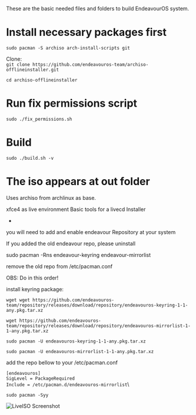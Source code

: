 These are the basic needed files and folders to build EndeavourOS system.

# Install necessary packages first
`sudo pacman -S archiso arch-install-scripts git`

Clone:\
`git clone https://github.com/endeavouros-team/archiso-offlineinstaller.git`

`cd archiso-offlineinstaller`

# Run fix permissions script
`sudo ./fix_permissions.sh`

# Build
`sudo ./build.sh -v`

# The iso appears at out folder

Uses archiso from archlinux as base.

xfce4 as live environment
Basic tools for a livecd
Installer

*
you will need to add and enable endeavour Repository at your system

If you added the old endeavour repo, please uninstall

sudo pacman -Rns endeavour-keyring endeavour-mirrorlist

remove the old repo from /etc/pacman.conf

OBS: Do in this order!


install keyring package:

`wget wget https://github.com/endeavouros-team/repository/releases/download/repository/endeavouros-keyring-1-1-any.pkg.tar.xz`

`wget https://github.com/endeavouros-team/repository/releases/download/repository/endeavouros-mirrorlist-1-1-any.pkg.tar.xz`

`sudo pacman -U endeavouros-keyring-1-1-any.pkg.tar.xz`

`sudo pacman -U endeavouros-mirrorlist-1-1-any.pkg.tar.xz`

add the repo bellow to your /etc/pacman.conf

`[endeavouros]`\
`SigLevel = PackageRequired`\
`Include = /etc/pacman.d/endeavouros-mirrorlist`\


`sudo pacman -Syy`

![LiveISO Screenshot](https://raw.githubusercontent.com/endeavouros-team/artwork-images-logo/master/ISO-Shot.png "LiveISO Screenshot")
